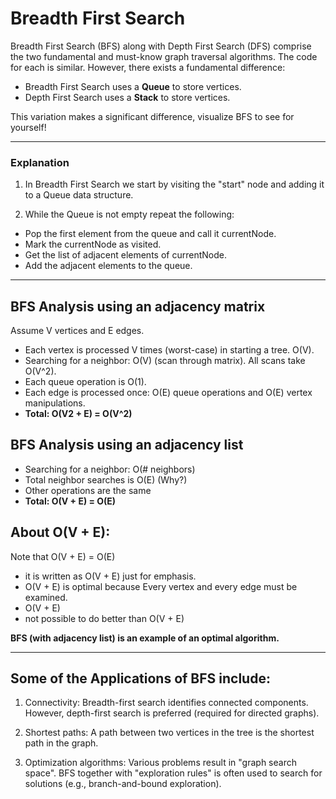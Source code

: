# Breadth First Search

Breadth First Search (BFS) along with Depth First Search (DFS) comprise the two fundamental and must-know graph traversal algorithms. The code for each is similar. However, there exists a fundamental difference: 

- Breadth First Search uses a **Queue** to store vertices.
- Depth First Search uses a **Stack** to store vertices.

This variation makes a significant difference, visualize BFS to see for yourself!

---

### Explanation

1. In Breadth First Search we start by visiting the "start" node and adding it to a Queue data structure.

2. While the Queue is not empty repeat the following:
- Pop the first element from the queue and call it currentNode.
- Mark the currentNode as visited.
- Get the list of adjacent elements of currentNode.
- Add the adjacent elements to the queue.

---

## BFS Analysis using an adjacency matrix

Assume V vertices and E edges.
- Each vertex is processed V times (worst-case) in starting a tree.  O(V).
- Searching for a neighbor: O(V) (scan through matrix). All scans take O(V^2).
- Each queue operation is O(1).
- Each edge is processed once: O(E) queue operations and O(E) vertex manipulations.
- **Total: O(V2 + E) = O(V^2)**

## BFS Analysis using an adjacency list

- Searching for a neighbor: O(# neighbors)
- Total neighbor searches is O(E) (Why?)
- Other operations are the same
- **Total: O(V + E) = O(E)**

## About O(V + E):

Note that O(V + E) = O(E)
- it is written as O(V + E) just for emphasis.
- O(V + E) is optimal because Every vertex and every edge must be examined.
- O(V + E)
- not possible to do better than O(V + E)

**BFS (with adjacency list) is an example of an optimal algorithm.**

---

## Some of the Applications of BFS include:

1. Connectivity:
    Breadth-first search identifies connected components.
    However, depth-first search is preferred (required for directed graphs).

2. Shortest paths:
    A path between two vertices in the tree is the shortest path in the graph.

3. Optimization algorithms:
    Various problems result in "graph search space".
    BFS together with "exploration rules" is often used to search for solutions (e.g., branch-and-bound exploration).